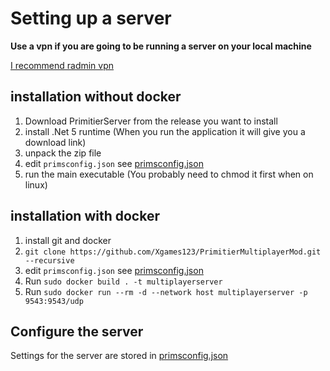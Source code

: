 # Setting up a server
**Use a vpn if you are going to be running a server on your local machine**

[I recommend radmin vpn](https://www.radmin-vpn.com/)

## installation without docker
1) Download PrimitierServer from the release you want to install
2) install .Net 5 runtime (When you run the application it will give you a download link)
3) unpack the zip file
4) edit `primsconfig.json` see [primsconfig.json](../PrimS/primsconfig.json)
5) run the main executable (You probably need to chmod it first when on linux)

## installation with docker
1) install git and docker
2) ```git clone https://github.com/Xgames123/PrimitierMultiplayerMod.git --recursive```
3) edit `primsconfig.json` see [primsconfig.json](../PrimS/primsconfig.json)
3) Run ```sudo docker build . -t multiplayerserver```
4) Run ```sudo docker run --rm -d --network host multiplayerserver -p 9543:9543/udp```


## Configure the server
Settings for the server are stored in [primsconfig.json](../PrimS/primsconfig.json)